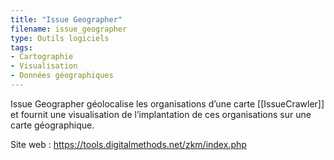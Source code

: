 ```yaml
---
title: "Issue Geographer"
filename: issue_geographer
type: Outils logiciels
tags:
- Cartographie
- Visualisation
- Données géographiques
---
```


Issue Geographer géolocalise les organisations d’une carte [[IssueCrawler]] et fournit une visualisation de l’implantation de ces organisations sur une carte géographique.

Site web : <https://tools.digitalmethods.net/zkm/index.php>

